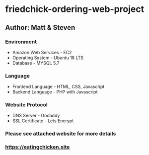 # friedchick-ordering-web-project
## Author: Matt & Steven
### Environment
- Amazon Web Services - EC2
- Operating System - Ubuntu 18 LTS
- Database - MYSQL 5.7
### Language
- Frontend Language - HTML, CSS, Javascript
- Backend Language - PHP with Javascript
### Website Protocol
- DNS Server - Godaddy
- SSL Certificate - Lets Encrypt


### Please see attached website for more details
### https://eatingchicken.site

